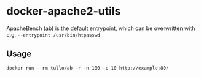 # docker-apache2-utils

ApacheBench (ab) is the default entrypoint, which can be overwritten with e.g. `--entrypoint /usr/bin/htpasswd`

## Usage

`docker run --rm tullo/ab -r -n 100 -c 10 http://example:80/`

